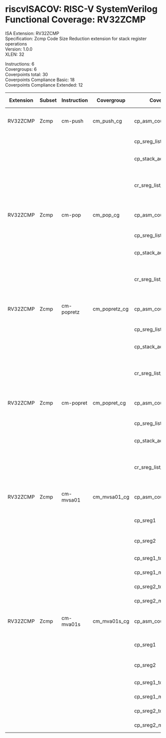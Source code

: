 # riscvISACOV: RISC-V SystemVerilog Functional Coverage: RV32ZCMP

ISA Extension: RV32ZCMP  
Specification: Zcmp Code Size Reduction extension for stack register operations  
Version:       1.0.0  
XLEN:          32  

Instructions:  6  
Covergroups:   6  
Coverpoints total:   30  
Coverpoints Compliance Basic:  18  
Coverpoints Compliance Extended:  12  

| Extension | Subset | Instruction| Covergroup | Coverpoint     | Coverpoint Description | Coverpoint Level  |
| ----------| ------ | ---------- | ---------- | -------------- | ---------------------- | ----------------- |
| RV32ZCMP              |           Zcmp |    cm-push |  cm_push_cg | cp_asm_count | Number of times instruction is executed | Compliance Basic
|                       |                |            |             | cp_sreg_list | Stack register List | Compliance Basic
|                       |                |            |             | cp_stack_adj | Stack adjust value | Compliance Basic
|                       |                |            |             | cr_sreg_list_stack_adjust | Cross coverage of sreg list and stack adjust | Compliance Extended
| RV32ZCMP              |           Zcmp |     cm-pop |   cm_pop_cg | cp_asm_count | Number of times instruction is executed | Compliance Basic
|                       |                |            |             | cp_sreg_list | Stack register List | Compliance Basic
|                       |                |            |             | cp_stack_adj | Stack adjust value | Compliance Basic
|                       |                |            |             | cr_sreg_list_stack_adjust | Cross coverage of sreg list and stack adjust | Compliance Extended
| RV32ZCMP              |           Zcmp | cm-popretz | cm_popretz_cg | cp_asm_count | Number of times instruction is executed | Compliance Basic
|                       |                |            |             | cp_sreg_list | Stack register List | Compliance Basic
|                       |                |            |             | cp_stack_adj | Stack adjust value | Compliance Basic
|                       |                |            |             | cr_sreg_list_stack_adjust | Cross coverage of sreg list and stack adjust | Compliance Extended
| RV32ZCMP              |           Zcmp |  cm-popret | cm_popret_cg | cp_asm_count | Number of times instruction is executed | Compliance Basic
|                       |                |            |             | cp_sreg_list | Stack register List | Compliance Basic
|                       |                |            |             | cp_stack_adj | Stack adjust value | Compliance Basic
|                       |                |            |             | cr_sreg_list_stack_adjust | Cross coverage of sreg list and stack adjust | Compliance Extended
| RV32ZCMP              |           Zcmp |  cm-mvsa01 | cm_mvsa01_cg | cp_asm_count | Number of times instruction is executed | Compliance Basic
|                       |                |            |             |    cp_sreg1 | Sreg register assignment | Compliance Basic
|                       |                |            |             |    cp_sreg2 | Sreg register assignment | Compliance Basic
|                       |                |            |             | cp_sreg1_toggle | Sreg1 Toggle bits | Compliance Extended
|                       |                |            |             | cp_sreg1_maxvals | Sreg1 Max values | Compliance Extended
|                       |                |            |             | cp_sreg2_toggle | Sreg2 Toggle bits | Compliance Extended
|                       |                |            |             | cp_sreg2_maxvals | Sreg2 Max values | Compliance Extended
| RV32ZCMP              |           Zcmp |  cm-mva01s | cm_mva01s_cg | cp_asm_count | Number of times instruction is executed | Compliance Basic
|                       |                |            |             |    cp_sreg1 | Sreg register assignment | Compliance Basic
|                       |                |            |             |    cp_sreg2 | Sreg register assignment | Compliance Basic
|                       |                |            |             | cp_sreg1_toggle | Sreg1 Toggle bits | Compliance Extended
|                       |                |            |             | cp_sreg1_maxvals | Sreg1 Max values | Compliance Extended
|                       |                |            |             | cp_sreg2_toggle | Sreg2 Toggle bits | Compliance Extended
|                       |                |            |             | cp_sreg2_maxvals | Sreg2 Max values | Compliance Extended


